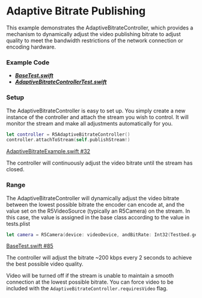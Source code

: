 # Adaptive Bitrate Publishing

This example demonstrates the AdaptiveBitrateController, which provides a mechanism to dynamically adjust the video publishing bitrate to adjust quality to meet the bandwidth restrictions of the network connection or encoding hardware.

### Example Code
- ***[BaseTest.swift](../BaseTest.swift)***
- ***[AdaptiveBitrateControllerTest.swift](AdaptiveBitrateControllerTest.swift)***

### Setup
The AdaptiveBitrateController is easy to set up.  You simply create a new instance of the controller and attach the stream you wish to control.  It will monitor the stream and make all adjustments automatically for you.


```Swift
let controller = R5AdaptiveBitrateController()
controller.attachToStream(self.publishStream!)
```

[AdaptiveBitrateExample.swift #32](AdaptiveBitrateControllerTest.swift#L32)

The controller will continuously adjust the video bitrate until the stream has closed.

### Range
The AdaptiveBitrateController will dynamically adjust the video bitrate between the lowest possible bitrate the encoder can encode at, and the value set on the R5VideoSource (typically an R5Camera) on the stream. In this case, the value is assigned in the base class according to the value in tests.plist 

```Swift
let camera = R5Camera(device: videoDevice, andBitRate: Int32(Testbed.getParameter("bitrate") as! Int))
```

[BaseTest.swift #85](../BaseTest.swift#L85)

The controller will adjust the bitrate ~200 kbps every 2 seconds to achieve the best possible video quality.

Video will be turned off if the stream is unable to maintain a smooth connection at the lowest possible bitrate.  You can force video to be included with the `AdaptiveBitrateController.requiresVideo` flag.